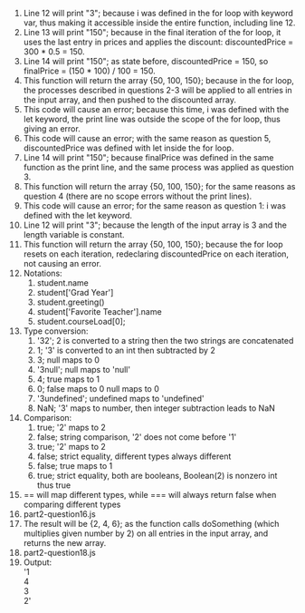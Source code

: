 1. Line 12 will print "3"; because i was defined in the for loop with keyword var, thus making it accessible inside the entire function, including line 12.
2. Line 13 will print "150"; because in the final iteration of the for loop, it uses the last entry in prices and applies the discount: discountedPrice = 300 * 0.5 = 150.
3. Line 14 will print "150"; as state before, discountedPrice = 150, so finalPrice = (150 * 100) / 100 = 150.
4. This function will return the array {50, 100, 150}; because in the for loop, the processes described in questions 2-3 will be applied to all entries in the input array, and then pushed to the discounted array.
5. This code will cause an error; because this time, i was defined with the let keyword, the print line was outside the scope of the for loop, thus giving an error.
6. This code will cause an error; with the same reason as question 5, discountedPrice was defined with let inside the for loop.
7. Line 14 will print "150"; because finalPrice was defined in the same function as the print line, and the same process was applied as question 3.
8. This function will return the array {50, 100, 150}; for the same reasons as question 4 (there are no scope errors without the print lines).
9. This code will cause an error; for the same reason as question 1: i was defined with the let keyword.
10. Line 12 will print "3"; because the length of the input array is 3 and the length variable is constant.
11. This function will return the array {50, 100, 150}; because the for loop resets on each iteration, redeclaring discountedPrice on each iteration, not causing an error.
12. Notations:
    1. student.name
    2. student['Grad Year']
    3. student.greeting()
    4. student['Favorite Teacher'].name
    5. student.courseLoad[0];
13. Type conversion:
    1. '32'; 2 is converted to a string then the two strings are concatenated
    2. 1; '3' is converted to an int then subtracted by 2
    3. 3; null maps to 0
    4. '3null'; null maps to 'null'
    5. 4; true maps to 1
    6. 0; false maps to 0 null maps to 0
    7. '3undefined'; undefined maps to 'undefined'
    8. NaN; '3' maps to number, then integer subtraction leads to NaN
14. Comparison:
    1. true; '2' maps to 2
    2. false; string comparison, '2' does not come before '1'
    3. true; '2' maps to 2
    4. false; strict equality, different types always different
    5. false; true maps to 1
    6. true; strict equality, both are booleans, Boolean(2) is nonzero int thus true
15. == will map different types, while === will always return false when comparing different types
16. part2-question16.js
17. The result will be {2, 4, 6}; as the function calls doSomething (which multiplies given number by 2) on all entries in the input array, and returns the new array.
18. part2-question18.js
19. Output:  
'1  
 4  
 3  
 2'
